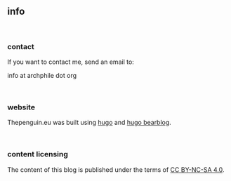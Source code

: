 ## info

&nbsp;
### contact

If you want to contact me, send an email to: 

info at archphile dot org

&nbsp;
### website

Thepenguin.eu was built using [hugo](https://gohugo.io) and [hugo bearblog](https://github.com/janraasch/hugo-bearblog).

&nbsp;
### content licensing

The content of this blog is published under the terms of [CC BY-NC-SA 4.0](https://creativecommons.org/licenses/by-nc-sa/4.0/).